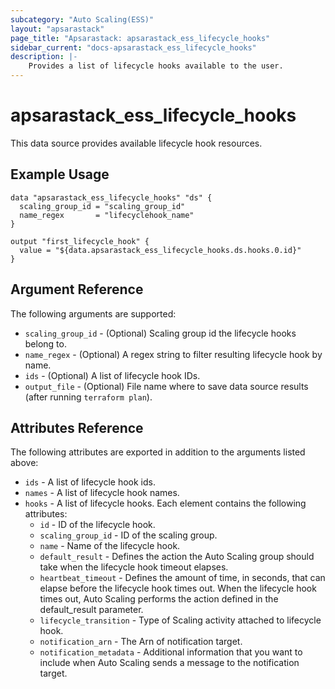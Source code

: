 ```yaml
---
subcategory: "Auto Scaling(ESS)"
layout: "apsarastack"
page_title: "Apsarastack: apsarastack_ess_lifecycle_hooks"
sidebar_current: "docs-apsarastack_ess_lifecycle_hooks"
description: |-
    Provides a list of lifecycle hooks available to the user.
---
```


# apsarastack_ess_lifecycle_hooks

This data source provides available lifecycle hook resources. 


## Example Usage

```
data "apsarastack_ess_lifecycle_hooks" "ds" {
  scaling_group_id = "scaling_group_id"
  name_regex       = "lifecyclehook_name"
}

output "first_lifecycle_hook" {
  value = "${data.apsarastack_ess_lifecycle_hooks.ds.hooks.0.id}"
}
```

## Argument Reference

The following arguments are supported:

* `scaling_group_id` - (Optional) Scaling group id the lifecycle hooks belong to.
* `name_regex` - (Optional) A regex string to filter resulting lifecycle hook by name.
* `ids` - (Optional) A list of lifecycle hook IDs.
* `output_file` - (Optional) File name where to save data source results (after running `terraform plan`).

## Attributes Reference

The following attributes are exported in addition to the arguments listed above:

* `ids` - A list of lifecycle hook ids.
* `names` - A list of lifecycle hook names.
* `hooks` - A list of lifecycle hooks. Each element contains the following attributes:
  * `id` - ID of the lifecycle hook.
  * `scaling_group_id` - ID of the scaling group.
  * `name` - Name of the lifecycle hook.
  * `default_result` - Defines the action the Auto Scaling group should take when the lifecycle hook timeout elapses. 
  * `heartbeat_timeout` - Defines the amount of time, in seconds, that can elapse before the lifecycle hook times out. When the lifecycle hook times out, Auto Scaling performs the action defined in the default_result parameter.
  * `lifecycle_transition` - Type of Scaling activity attached to lifecycle hook.
  * `notification_arn` - The Arn of notification target.
  * `notification_metadata` - Additional information that you want to include when Auto Scaling sends a message to the notification target.

